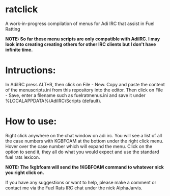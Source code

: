 # ratclick
A work-in-progress compilation of menus for Adi IRC that assist in Fuel Ratting  

**NOTE: So far these menu scripts are only compatible with AdiIRC. I may look into creating creating others for other IRC clients but I don't have infinite time.**

# Intructions:
In AdiIRC press ALT+R, then click on File - New. Copy and paste the content of the menuscripts.ini from this repository into the editor. Then click on File - Save, enter a filename such as fuelratmenus.ini and save it under %LOCALAPPDATA%\AdiIRC\Scripts (default).

# How to use: 
Right click anywhere on the chat window on adi irc. You will see a list of all the case numbers with KGBFOAM at the bottom under the right click menu. Hover over the case number which will expand the menu. Click on the option to send it, they all do what you would expect and use the standard fuel rats lexicon.

**NOTE: The !kgbfoam will send the !KGBFOAM command to whatever nick you right click on.**

If you have any suggestions or want to help, please make a comment or contact me via the Fuel Rats IRC chat under the nick AlphaJarvis.

